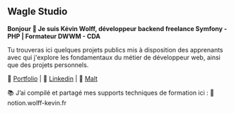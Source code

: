 ## Wagle Studio

**Bonjour 👋 Je suis Kévin Wolff, développeur backend freelance Symfony - PHP | Formateur DWWM - CDA**

Tu trouveras ici quelques projets publics mis à disposition des apprenants avec qui j'explore les fondamentaux du métier de développeur web, ainsi que des projets personnels.

🔗 [Portfolio](https://wolff-kevin.fr) | 📰 [Linkedin](https://www.linkedin.com/in/wolff-kevin) | 🌾 [Malt](https://www.malt.fr/profile/kevinwolff)

📚 J’ai compilé et partagé mes supports techniques de formation ici : 🔗 notion.wolff-kevin.fr
